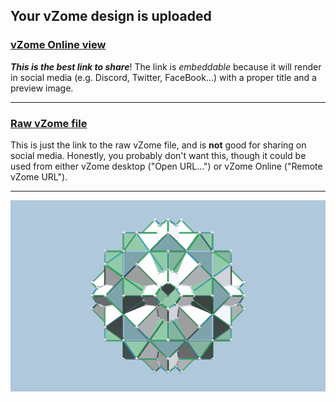 ## Your vZome design is uploaded

### [vZome Online view][embed]

***This is the best link to share***!  The link is *embeddable* because it will render in social media (e.g. Discord, Twitter, FaceBook...) with a proper title and a preview image.

---

### [Raw vZome file][raw]

This is just the link to the raw vZome file, and is **not** good for
sharing on social media.
Honestly, you probably don't want this, though it could be used from either
vZome desktop ("Open URL...") or vZome Online ("Remote vZome URL").

---

![Image](<80-vertex-10-cubes.png>)


[embed]: <https://vzome.com/app/embed.py?url=https://raw.githubusercontent.com/John-Kostick/vzome-sharing/main/2021/12/01/17-33-29-80-vertex-10-cubes/80-vertex-10-cubes.vZome>
[raw]: <https://raw.githubusercontent.com/John-Kostick/vzome-sharing/main/2021/12/01/17-33-29-80-vertex-10-cubes/80-vertex-10-cubes.vZome>
